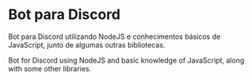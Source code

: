 # Bot para Discord
Bot para Discord utilizando NodeJS e conhecimentos básicos de JavaScript, junto de algumas outras bibliotecas.

Bot for Discord using NodeJS and basic knowledge of JavaScript, along with some other libraries.
